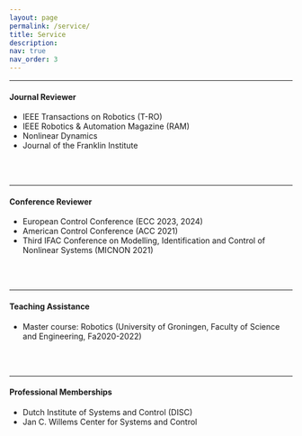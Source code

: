 ```yaml
---
layout: page
permalink: /service/
title: Service
description: 
nav: true
nav_order: 3
---
```


---
#### Journal Reviewer  
- IEEE Transactions on Robotics (T-RO)
- IEEE Robotics & Automation Magazine (RAM) 
- Nonlinear Dynamics
- Journal of the Franklin Institute
<br>
<br>

---
#### Conference Reviewer
- European Control Conference (ECC 2023, 2024)
- American Control Conference (ACC 2021)
- Third IFAC Conference on Modelling, Identification and Control of Nonlinear Systems (MICNON 2021)
<br>
<br>

---
#### Teaching Assistance
- Master course: Robotics (University of Groningen, Faculty of Science and Engineering, Fa2020-2022)
<br>
<br>

---
#### Professional Memberships
- Dutch Institute of Systems and Control (DISC)
- Jan C. Willems Center for Systems and Control